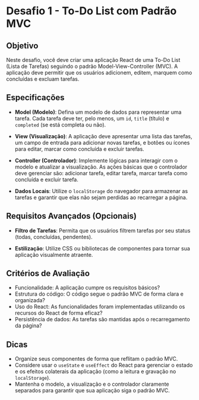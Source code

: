 # Desafio 1 - To-Do List com Padrão MVC

## Objetivo

Neste desafio, você deve criar uma aplicação React de uma To-Do List (Lista de Tarefas) seguindo o padrão Model-View-Controller (MVC). A aplicação deve permitir que os usuários adicionem, editem, marquem como concluídas e excluam tarefas.

## Especificações

- **Model (Modelo)**: Defina um modelo de dados para representar uma tarefa. Cada tarefa deve ter, pelo menos, um `id`, `title` (título) e `completed` (se está completa ou não).

- **View (Visualização)**: A aplicação deve apresentar uma lista das tarefas, um campo de entrada para adicionar novas tarefas, e botões ou ícones para editar, marcar como concluída e excluir tarefas.

- **Controller (Controlador)**: Implemente lógicas para interagir com o modelo e atualizar a visualização. As ações básicas que o controlador deve gerenciar são: adicionar tarefa, editar tarefa, marcar tarefa como concluída e excluir tarefa.

- **Dados Locais**: Utilize o `localStorage` do navegador para armazenar as tarefas e garantir que elas não sejam perdidas ao recarregar a página.

## Requisitos Avançados (Opcionais)

- **Filtro de Tarefas**: Permita que os usuários filtrem tarefas por seu status (todas, concluídas, pendentes).

- **Estilização**: Utilize CSS ou bibliotecas de componentes para tornar sua aplicação visualmente atraente.

## Critérios de Avaliação

- Funcionalidade: A aplicação cumpre os requisitos básicos?
- Estrutura do código: O código segue o padrão MVC de forma clara e organizada?
- Uso do React: As funcionalidades foram implementadas utilizando os recursos do React de forma eficaz?
- Persistência de dados: As tarefas são mantidas após o recarregamento da página?

## Dicas

- Organize seus componentes de forma que reflitam o padrão MVC.
- Considere usar o `useState` e `useEffect` do React para gerenciar o estado e os efeitos colaterais da aplicação (como a leitura e gravação no `localStorage`).
- Mantenha o modelo, a visualização e o controlador claramente separados para garantir que sua aplicação siga o padrão MVC.
